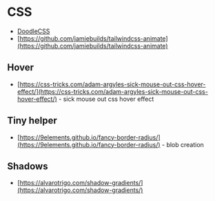 # CSS

- [DoodleCSS](https://chr15m.github.io/DoodleCSS)
- [https://github.com/jamiebuilds/tailwindcss-animate](https://github.com/jamiebuilds/tailwindcss-animate)

## Hover

- [https://css-tricks.com/adam-argyles-sick-mouse-out-css-hover-effect/](https://css-tricks.com/adam-argyles-sick-mouse-out-css-hover-effect/) - sick mouse out css hover effect

## Tiny helper

- [https://9elements.github.io/fancy-border-radius/](https://9elements.github.io/fancy-border-radius/) - blob creation

## Shadows

- [https://alvarotrigo.com/shadow-gradients/](https://alvarotrigo.com/shadow-gradients/)
